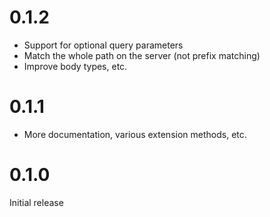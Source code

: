 # 0.1.2

* Support for optional query parameters
* Match the whole path on the server (not prefix matching)
* Improve body types, etc.

# 0.1.1

* More documentation, various extension methods, etc.

# 0.1.0

Initial release
